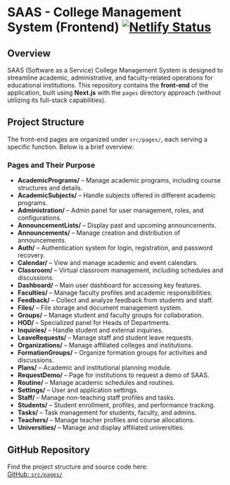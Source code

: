 # SAAS - College Management System (Frontend)  [![Netlify Status](https://api.netlify.com/api/v1/badges/49e7ced8-26c0-4fa1-9eeb-d7e5843471d0/deploy-status)](https://app.netlify.com/sites/yuktamaa/deploys)


## Overview  
SAAS (Software as a Service) College Management System is designed to streamline academic, administrative, and faculty-related operations for educational institutions. This repository contains the **front-end** of the application, built using **Next.js** with the `pages` directory approach (without utilizing its full-stack capabilities).  

## Project Structure  

The front-end pages are organized under `src/pages/`, each serving a specific function. Below is a brief overview:  

### Pages and Their Purpose  

- **AcademicPrograms/** – Manage academic programs, including course structures and details.  
- **AcademicSubjects/** – Handle subjects offered in different academic programs.  
- **Administration/** – Admin panel for user management, roles, and configurations.  
- **AnnouncementLists/** – Display past and upcoming announcements.  
- **Announcements/** – Manage creation and distribution of announcements.  
- **Auth/** – Authentication system for login, registration, and password recovery.  
- **Calendar/** – View and manage academic and event calendars.  
- **Classroom/** – Virtual classroom management, including schedules and discussions.  
- **Dashboard/** – Main user dashboard for accessing key features.  
- **Faculties/** – Manage faculty profiles and academic responsibilities.  
- **Feedback/** – Collect and analyze feedback from students and staff.  
- **Files/** – File storage and document management system.  
- **Groups/** – Manage student and faculty groups for collaboration.  
- **HOD/** – Specialized panel for Heads of Departments.  
- **Inquiries/** – Handle student and external inquiries.  
- **LeaveRequests/** – Manage staff and student leave requests.  
- **Organizations/** – Manage affiliated colleges and institutions.  
- **FormationGroups/** – Organize formation groups for activities and discussions.  
- **Plans/** – Academic and institutional planning module.  
- **RequestDemo/** – Page for institutions to request a demo of SAAS.  
- **Routine/** – Manage academic schedules and routines.  
- **Settings/** – User and application settings.  
- **Staff/** – Manage non-teaching staff profiles and tasks.  
- **Students/** – Student enrollment, profiles, and performance tracking.  
- **Tasks/** – Task management for students, faculty, and admins.  
- **Teachers/** – Manage teacher profiles and course allocations.  
- **Universities/** – Manage and display affiliated universities.  

## GitHub Repository  

Find the project structure and source code here:  
[GitHub: `src/pages/`](https://github.com/yukta-nb/webui/tree/main/src/pages)
